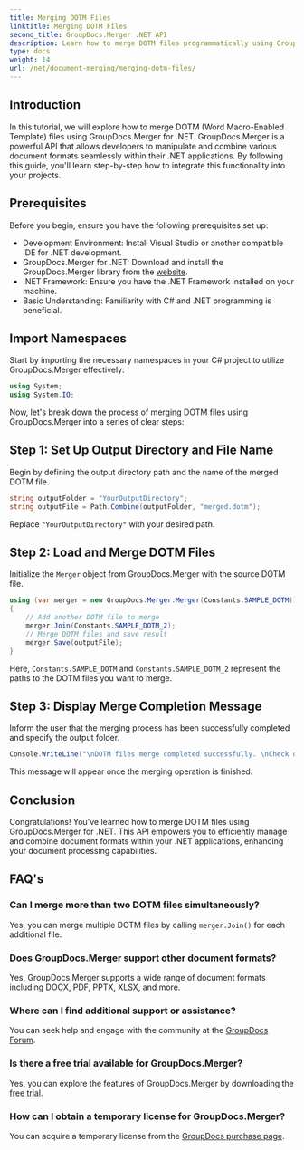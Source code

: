```yaml
---
title: Merging DOTM Files
linktitle: Merging DOTM Files
second_title: GroupDocs.Merger .NET API
description: Learn how to merge DOTM files programmatically using GroupDocs.Merger for .NET. This comprehensive guide provides step-by-step instructions for developers.
type: docs
weight: 14
url: /net/document-merging/merging-dotm-files/
---
```

## Introduction
In this tutorial, we will explore how to merge DOTM (Word Macro-Enabled Template) files using GroupDocs.Merger for .NET. GroupDocs.Merger is a powerful API that allows developers to manipulate and combine various document formats seamlessly within their .NET applications. By following this guide, you'll learn step-by-step how to integrate this functionality into your projects.
## Prerequisites
Before you begin, ensure you have the following prerequisites set up:
- Development Environment: Install Visual Studio or another compatible IDE for .NET development.
- GroupDocs.Merger for .NET: Download and install the GroupDocs.Merger library from the [website](https://releases.groupdocs.com/merger/net/).
- .NET Framework: Ensure you have the .NET Framework installed on your machine.
- Basic Understanding: Familiarity with C# and .NET programming is beneficial.

## Import Namespaces
Start by importing the necessary namespaces in your C# project to utilize GroupDocs.Merger effectively:
```csharp
using System;
using System.IO;
```

Now, let's break down the process of merging DOTM files using GroupDocs.Merger into a series of clear steps:
## Step 1: Set Up Output Directory and File Name
Begin by defining the output directory path and the name of the merged DOTM file.
```csharp
string outputFolder = "YourOutputDirectory";
string outputFile = Path.Combine(outputFolder, "merged.dotm");
```
Replace `"YourOutputDirectory"` with your desired path.
## Step 2: Load and Merge DOTM Files
Initialize the `Merger` object from GroupDocs.Merger with the source DOTM file.
```csharp
using (var merger = new GroupDocs.Merger.Merger(Constants.SAMPLE_DOTM))
{
    // Add another DOTM file to merge
    merger.Join(Constants.SAMPLE_DOTM_2);
    // Merge DOTM files and save result
    merger.Save(outputFile);
}
```
Here, `Constants.SAMPLE_DOTM` and `Constants.SAMPLE_DOTM_2` represent the paths to the DOTM files you want to merge.
## Step 3: Display Merge Completion Message
Inform the user that the merging process has been successfully completed and specify the output folder.
```csharp
Console.WriteLine("\nDOTM files merge completed successfully. \nCheck output in {0}", outputFolder);
```
This message will appear once the merging operation is finished.

## Conclusion
Congratulations! You've learned how to merge DOTM files using GroupDocs.Merger for .NET. This API empowers you to efficiently manage and combine document formats within your .NET applications, enhancing your document processing capabilities.

## FAQ's
### Can I merge more than two DOTM files simultaneously?
Yes, you can merge multiple DOTM files by calling `merger.Join()` for each additional file.
### Does GroupDocs.Merger support other document formats?
Yes, GroupDocs.Merger supports a wide range of document formats including DOCX, PDF, PPTX, XLSX, and more.
### Where can I find additional support or assistance?
You can seek help and engage with the community at the [GroupDocs Forum](https://forum.groupdocs.com/c/merger/32).
### Is there a free trial available for GroupDocs.Merger?
Yes, you can explore the features of GroupDocs.Merger by downloading the [free trial](https://releases.groupdocs.com/).
### How can I obtain a temporary license for GroupDocs.Merger?
You can acquire a temporary license from the [GroupDocs purchase page](https://purchase.groupdocs.com/temporary-license/).
